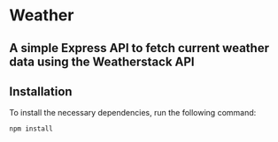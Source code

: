 # Weather
## A simple Express API to fetch current weather data using the Weatherstack API
## Installation

To install the necessary dependencies, run the following command:

```bash
npm install
